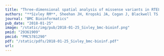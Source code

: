 ```yaml
---
title: "Three-dimensional spatial analysis of missense variants in RTEL1 identifies pathogenic variants in patients with Familial Interstitial Pneumonia"
authors: "**Sivley RM**, Sheehan JH, Kropski JA, Cogan J, Blackwell TS, Phillips JA, Bush WS, Meiler J, **Capra JA.**"
journal: "BMC Bioinformatics"
pub_date: "2018-01-25"
image: "/static/img/pub/2018-01-25_Sivley_bmc-bioinf.png"
pmid: "29361909"
pmcid: "PMC5781290"
pdf: "/static/pdfs/2018-01-25_Sivley_bmc-bioinf.pdf"
url: 
---
```

